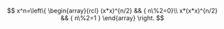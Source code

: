 $$ x^n=\left\{ \begin{array}{rcl} (x*x)^{n/2}  &&  { n\%2=0}\\ x*(x*x)^{n/2}  &&  { n\%2=1 } \end{array} \right. $$
